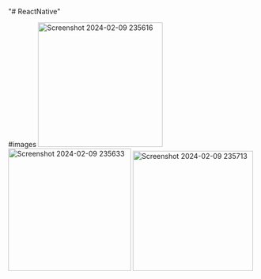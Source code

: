 "# ReactNative" 

#images
<img width="252" alt="Screenshot 2024-02-09 235616" src="https://github.com/Vimleshkg/ReactNative/assets/125298546/d753f31b-afd5-4288-8d18-e44273b59313">
<img width="248" alt="Screenshot 2024-02-09 235633" src="https://github.com/Vimleshkg/ReactNative/assets/125298546/4ac6c986-574a-4c5b-902f-619dd9b5a899">
<img width="243" alt="Screenshot 2024-02-09 235713" src="https://github.com/Vimleshkg/ReactNative/assets/125298546/76114974-97c0-49ce-8ea1-03ce69bf4d01">
